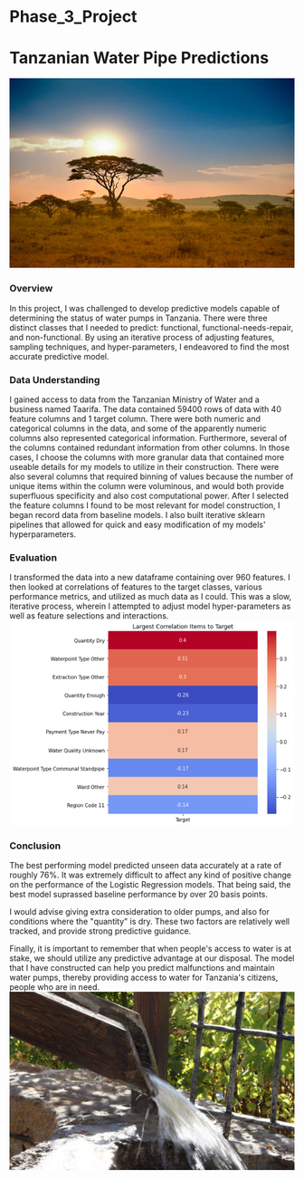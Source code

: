 # Phase_3_Project
# Tanzanian Water Pipe Predictions
![Tanzanian Landscape](./Data/tanzania.jpg)
### Overview
In this project, I was challenged to develop predictive models capable of determining the status of water pumps in Tanzania. There were three distinct classes that I needed to predict: functional, functional-needs-repair, and non-functional. By using an iterative process of adjusting features, sampling techniques, and hyper-parameters, I endeavored to find the most accurate predictive model.
### Data Understanding
I gained access to data from the Tanzanian Ministry of Water and a business named Taarifa. The data contained 59400 rows of data with 40 feature columns and 1 target column. There were both numeric and categorical columns in the data, and some of the apparently numeric columns also represented categorical information. Furthermore, several of the columns contained redundant information from other columns. In those cases, I choose the columns with more granular data that contained more useable details for my models to utilize in their construction. There were also several columns that required binning of values because the number of unique items within the column were voluminous, and would both provide superfluous specificity and also cost computational power. After I selected the feature columns I found to be most relevant for model construction, I began record data from baseline models. I also built iterative sklearn pipelines that allowed for quick and easy modification of my models' hyperparameters.

### Evaluation
I transformed the data into a new dataframe containing over 960 features. I then looked at correlations of features to the target classes, various performance metrics, and utilized as much data as I could. This was a slow, iterative process, wherein I attempted to adjust model hyper-parameters as well as feature selections and interactions.
![Heatmap of the Top Ten Correlations by Magnitude](./Data/heatmap.jpg)
### Conclusion
The best performing model predicted unseen data accurately at a rate of roughly 76%. It was extremely difficult to affect any kind of positive change on the performance of the Logistic Regression models. That being said, the best model suprassed baseline performance by over 20 basis points.  

I would advise giving extra consideration to older pumps, and also for conditions where the "quantity" is dry. These two factors are relatively well tracked, and provide strong predictive guidance.

Finally, it is important to remember that when people's access to water is at stake, we should utilize any predictive advantage at our disposal. The model that I have constructed can help you predict malfunctions and maintain water pumps, thereby providing access to water for Tanzania's citizens, people who are in need.
![Water Well](./Data/water_well.jpg)

